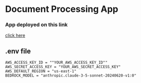 # Document Processing App

### App deployed on this link
[click here](https://documentextractor.streamlit.app/)

## .env file
```
AWS_ACCESS_KEY_ID = ""YOUR_AWS_ACCESS_KEY_ID""
AWS_SECRET_ACCESS_KEY = "YOUR_AWS_SECRET_ACCESS_KEY"
AWS_DEFAULT_REGION = "us-east-1"
BEDROCK_MODEL = "anthropic.claude-3-5-sonnet-20240620-v1:0"
```
